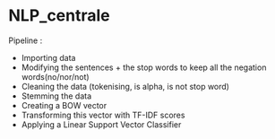# NLP_centrale

Pipeline : 
- Importing data
- Modifying the sentences + the stop words to keep all the negation words(no/nor/not)
- Cleaning the data (tokenising, is alpha, is not stop word)
- Stemming the data
- Creating a BOW vector
- Transforming this vector with TF-IDF scores
- Applying a Linear Support Vector Classifier
